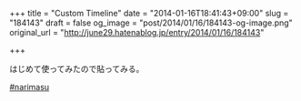 +++
title = "Custom Timeline"
date = "2014-01-16T18:41:43+09:00"
slug = "184143"
draft = false
og_image = "post/2014/01/16/184143-og-image.png"
original_url = "http://june29.hatenablog.jp/entry/2014/01/16/184143"

+++

<p>はじめて使ってみたので貼ってみる。</p>
<p><a class="twitter-timeline" href="https://twitter.com/june29/timelines/423750815019327489" data-widget-id="423751622846464000">#narimasu</a><br>
    <script>!function(d,s,id){var js,fjs=d.getElementsByTagName(s)[0],p=/^http:/.test(d.location)?'http':'https';if(!d.getElementById(id)){js=d.createElement(s);js.id=id;js.src=p+"://platform.twitter.com/widgets.js";fjs.parentNode.insertBefore(js,fjs);}}(document,"script","twitter-wjs");</script></p>